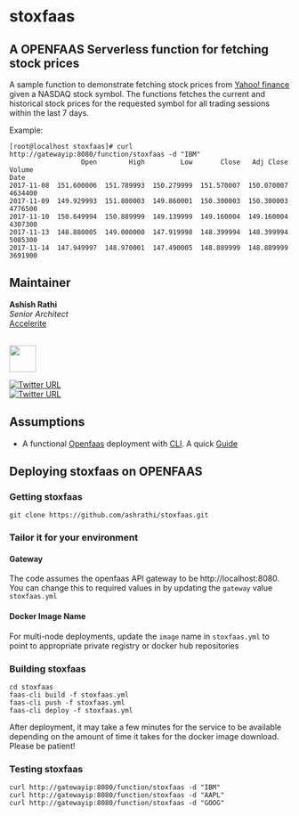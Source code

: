 # stoxfaas 
## A OPENFAAS Serverless function for fetching stock prices

A sample function to demonstrate fetching stock prices from [Yahoo! finance](https://finance.yahoo.com/quote/USA/) given a NASDAQ stock symbol.
The functions fetches the current and historical stock prices for the requested symbol for all trading sessions within the last 7 days.

Example:

```
[root@localhost stoxfaas]# curl http://gatewayip:8080/function/stoxfaas -d "IBM"
                  Open        High         Low       Close   Adj Close   Volume
Date
2017-11-08  151.600006  151.789993  150.279999  151.570007  150.070007  4634400
2017-11-09  149.929993  151.800003  149.860001  150.300003  150.300003  4776500
2017-11-10  150.649994  150.889999  149.139999  149.160004  149.160004  4307300
2017-11-13  148.880005  149.000000  147.919998  148.399994  148.399994  5085300
2017-11-14  147.949997  148.970001  147.490005  148.889999  148.889999  3691900
```
## Maintainer ##

**Ashish Rathi** <br>
*Senior Architect* <br>
[Accelerite](https://accelerite.com/) <br>
<br>

<img src="https://pbs.twimg.com/profile_images/448567753041907712/Kg-Vptrq_400x400.png" width="48">

[![Twitter URL](https://img.shields.io/twitter/url/https/twitter.com/fold_left.svg?style=social&label=Follow%20%40ashrathi)](https://twitter.com/ashrathi) <br>
[![Twitter URL](https://img.shields.io/twitter/url/https/twitter.com/fold_left.svg?style=social&label=Follow%20%40accelerite)](https://twitter.com/accelerite)


## Assumptions ##
- A functional [Openfaas](http://github.com/openfaas/) deployment with [CLI](http://github.com/openfaas/). A quick [Guide](https://blog.alexellis.io/first-faas-python-function/)

## Deploying **stoxfaas** on OPENFAAS

### Getting stoxfaas

``git clone https://github.com/ashrathi/stoxfaas.git``

### Tailor it for your environment

#### Gateway
The code assumes the openfaas API gateway to be http://localhost:8080.  <br>
You can change this to required values in by updating the `gateway` value `stoxfaas.yml`

#### Docker Image Name
For multi-node deployments, update the `image` name in `stoxfaas.yml` to point to appropriate private registry or docker hub repositories

### Building stoxfaas

````
cd stoxfaas
faas-cli build -f stoxfaas.yml
faas-cli push -f stoxfaas.yml
faas-cli deploy -f stoxfaas.yml
````

After deployment, it may take a few minutes for the service to be available depending on the amount of time it takes for the docker image download. Please be patient!

### Testing stoxfaas

````
curl http://gatewayip:8080/function/stoxfaas -d "IBM"
curl http://gatewayip:8080/function/stoxfaas -d "AAPL"
curl http://gatewayip:8080/function/stoxfaas -d "GOOG"
````

